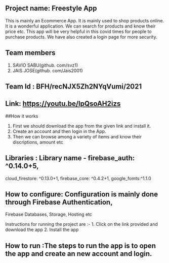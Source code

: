 
## Project name: Freestyle App

 This is mainly an Ecommerce App. It is mainly used to shop products online. It is a wonderful application. We can search for products and know their price etc. This app will be very helpful in this covid times for people to purchase products. We have also created a login page for more security.

## Team members
1. SAVIO SABU(github. com/svz1)
2. JAIS JOSE(github. com/Jais2001)

## Team Id : BFH/recNJX5Zh2NYqVumi/2021

## Link: https://youtu.be/lpQsoAH2izs

##How it works

1. First we should download the app from the given link and install it.
2. Create an account and then login in the App.
2. Then we can browse among a variety of items and know their discriptions, amount etc

## Libraries : Library name - firebase_auth: ^0.14.0+5,
cloud_firestore: ^0.13.0+1,
firebase_core: ^0.4.2+1,
google_fomts:^1.1.0

## How to configure:  Configuration is mainly done through Firebase Authentication,
Firebase Databases, Storage, Hosting etc

Instructions for running the project are :- 1. Click on the link provided and download the app
2. Install the app

## How to run :The steps to run the app is to open the app and create an new account and login.
